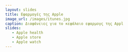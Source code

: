 ```yaml
---
layout: slides
title: Εφαρμογές της Apple
image_url: /images/itunes.jpg
caption: Διαφάνειες για το κεφάλαιο εφαρμογς της Appl
slides:
   - Apple health
   - Apple store
   - Apple watch
---
```

